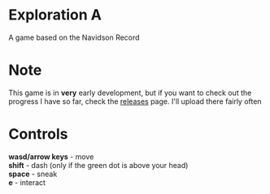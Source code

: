 # Exploration A
A game based on the Navidson Record

# Note
This game is in **very** early development, but if you want to check out the progress I have so far, check the [releases](https://github.com/jamesw98/exploration_a/releases) page. I'll upload there fairly often

# Controls
**wasd/arrow keys** - move  
**shift** - dash (only if the green dot is above your head)  
**space** - sneak  
**e** - interact
